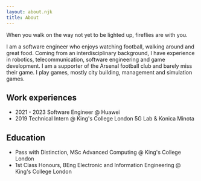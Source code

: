 ```yaml
---
layout: about.njk
title: About
---
```


<div class="info-notice">
	When you walk on the way not yet to be lighted up, fireflies are with you.
</div>


I am a software engineer who enjoys watching football, walking around and great food. Coming from an interdisciplinary background, I have experience in robotics, telecommunication, software engineering and game development. I am a supporter of the Arsenal football club and barely miss their game. I play games, mostly city building, management and simulation games. 


## Work experiences
- 2021 - 2023  Software Engineer @ Huawei 
- 2019 Technical Intern @ King's College London 5G Lab & Konica Minota


## Education 
- Pass with Distinction, MSc Advanced Computing @ King's College London
- 1st Class Honours, BEng Electronic and Information Engineering @ King's College London




<br/><br/><br/>
<!-- <div class="info-notice">
	This theme is named <b>The peaceful place you see firefly</b>
</div> -->
<!-- <div class="normal-notice">
	This website is inspired by the Cactus White designed by <a href="https://github.com/probberechts">PROBBERECHTS</a>
</div> -->


